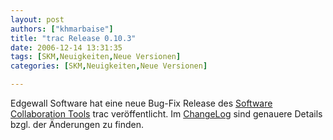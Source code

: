 ```yaml
---
layout: post
authors: ["khmarbaise"]
title: "trac Release 0.10.3"
date: 2006-12-14 13:31:35
tags: [SKM,Neuigkeiten,Neue Versionen]
categories: [SKM,Neuigkeiten,Neue Versionen]

---
```

Edgewall Software hat eine neue Bug-Fix Release des <a href="http://trac.edgewall.org"  title="Software Collaboration Tools">Software Collaboration Tools</a> trac veröffentlicht. Im <a href="http://trac.edgewall.org/wiki/ChangeLog"  title="ChangeLog">ChangeLog</a> sind genauere Details bzgl. der Änderungen zu finden.
